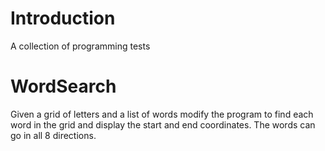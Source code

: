 # Introduction 
A collection of programming tests

# WordSearch
Given a grid of letters and a list of words modify the program to find each word in the grid and display the start and end coordinates.  The words can go in all 8 directions.

